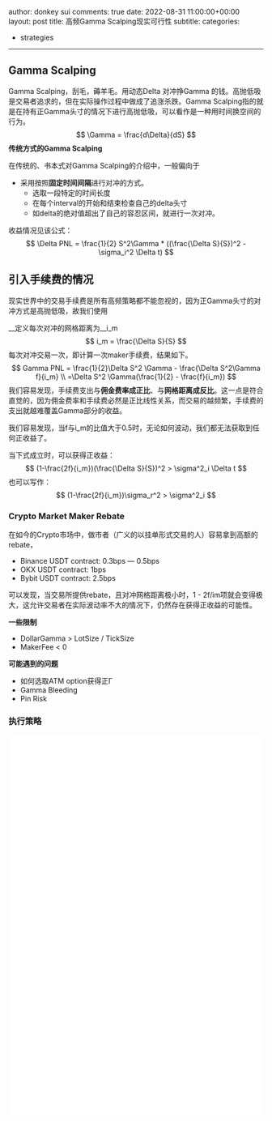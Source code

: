 author: donkey sui
comments: true
date: 2022-08-31 11:00:00+00:00
layout: post
title: 高频Gamma Scalping现实可行性
subtitle:
categories:

- strategies

---

## Gamma Scalping

Gamma Scalping，刮毛，薅羊毛。用动态Delta 对冲挣Gamma 的钱。高抛低吸是交易者追求的，但在实际操作过程中做成了追涨杀跌。Gamma Scalping指的就是在持有正Gamma头寸的情况下进行高抛低吸，可以看作是一种用时间换空间的行为。
$$
\Gamma = \frac{d\Delta}{dS}
$$
__传统方式的Gamma Scalping__

在传统的、书本式对Gamma Scalping的介绍中，一般偏向于

- 采用按照**固定时间间隔**进行对冲的方式。
  - 选取一段特定的时间长度
  - 在每个interval的开始和结束检查自己的delta头寸
  - 如delta的绝对值超出了自己的容忍区间，就进行一次对冲。

收益情况见该公式：
$$
\Delta PNL = \frac{1}{2} S^2\Gamma * ((\frac{\Delta S}{S})^2 - \sigma_i^2 \Delta t)
$$


## 引入手续费的情况

现实世界中的交易手续费是所有高频策略都不能忽视的，因为正Gamma头寸的对冲方式是高抛低吸，故我们使用

__定义每次对冲的网格距离为__i_m
$$
i_m = \frac{\Delta S}{S}
$$
每次对冲交易一次，即计算一次maker手续费，结果如下。
$$
Gamma PNL = \frac{1}{2}\Delta S^2 \Gamma - \frac{\Delta S^2\Gamma f}{i_m} \\ =\Delta S^2 \Gamma(\frac{1}{2} - \frac{f}{i_m})
$$
我们容易发现，手续费支出与**佣金费率成正比**、与**网格距离成反比**。这一点是符合直觉的，因为佣金费率和手续费必然是正比线性关系，而交易的越频繁，手续费的支出就越难覆盖Gamma部分的收益。

我们容易发现，当f与i_m的比值大于0.5时，无论如何波动，我们都无法获取到任何正收益了。

当下式成立时，可以获得正收益：
$$
(1-\frac{2f}{i_m})(\frac{\Delta S}{S})^2 > \sigma^2_i \Delta t
$$
也可以写作：
$$
(1-\frac{2f}{i_m})\sigma_r^2 > \sigma^2_i
$$

### Crypto Market Maker Rebate

在如今的Crypto市场中，做市者（广义的以挂单形式交易的人）容易拿到高额的rebate，

- Binance USDT contract: 0.3bps  — 0.5bps
- OKX USDT contract: 1bps
- Bybit USDT contract: 2.5bps

可以发现，当交易所提供rebate，且对冲网格距离极小时，1 - 2f/im项就会变得极大，这允许交易者在实际波动率不大的情况下，仍然存在获得正收益的可能性。

__一些限制__

- DollarGamma > LotSize / TickSize
- MakerFee < 0

__可能遇到的问题__

- 如何选取ATM option获得正Γ
- Gamma Bleeding
- Pin Risk

### 执行策略

<img src="/assets/2021-08-31/trading_pseudo.png" width="800" height="750" />